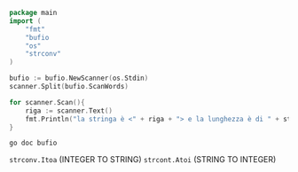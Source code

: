 ```go
package main
import (
	"fmt"
	"bufio
	"os"
	"strconv"
)

bufio := bufio.NewScanner(os.Stdin)
scanner.Split(bufio.ScanWords)

for scanner.Scan(){
	riga := scanner.Text()
	fmt.Println("la stringa è <" + riga + "> e la lunghezza è di " + strconv.Itoa(len(text))) + " bytes")
}
```

`go doc bufio`

`strconv.Itoa` (INTEGER TO STRING)
`strcont.Atoi` (STRING TO INTEGER)